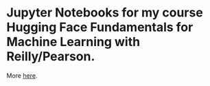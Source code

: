 # Jupyter Notebooks for my course Hugging Face Fundamentals for Machine Learning with Reilly/Pearson.

More [here](https://www.oreilly.com/live-events/hugging-face-fundamentals-for-machine-learning/0642572010327/).

